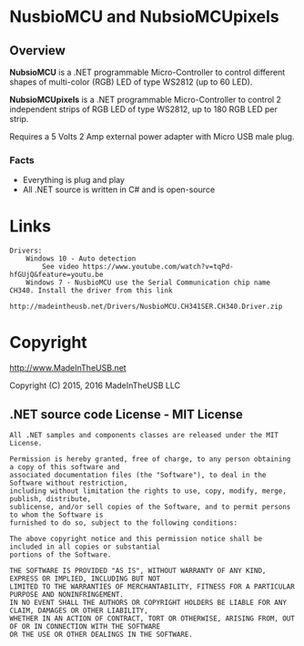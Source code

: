 # NusbioMCU and NubsioMCUpixels

## Overview

**NubsioMCU** is a .NET programmable Micro-Controller to control different shapes of multi-color (RGB) LED of type WS2812 (up to 60 LED).

**NubsioMCUpixels** is a .NET programmable Micro-Controller to control 2 independent strips of RGB LED of type WS2812,
up to 180 RGB LED per strip.

 Requires a 5 Volts 2 Amp external power adapter with Micro USB male plug.


### Facts

* Everything is plug and play
* All .NET source is written in C# and is open-source

# Links

    Drivers:
        Windows 10 - Auto detection 
            See video https://www.youtube.com/watch?v=tqPd-hfGUjQ&feature=youtu.be
        Windows 7 - NusbioMCU use the Serial Communication chip name CH340. Install the driver from this link
        http://madeintheusb.net/Drivers/NusbioMCU.CH341SER.CH340.Driver.zip

# Copyright

http://www.MadeInTheUSB.net

Copyright (C) 2015, 2016 MadeInTheUSB LLC

## .NET source code License - MIT License

    All .NET samples and components classes are released under the MIT License.

    Permission is hereby granted, free of charge, to any person obtaining a copy of this software and 
    associated documentation files (the "Software"), to deal in the Software without restriction, 
    including without limitation the rights to use, copy, modify, merge, publish, distribute, 
    sublicense, and/or sell copies of the Software, and to permit persons to whom the Software is 
    furnished to do so, subject to the following conditions:

    The above copyright notice and this permission notice shall be included in all copies or substantial 
    portions of the Software.

    THE SOFTWARE IS PROVIDED "AS IS", WITHOUT WARRANTY OF ANY KIND, EXPRESS OR IMPLIED, INCLUDING BUT NOT 
    LIMITED TO THE WARRANTIES OF MERCHANTABILITY, FITNESS FOR A PARTICULAR PURPOSE AND NONINFRINGEMENT. 
    IN NO EVENT SHALL THE AUTHORS OR COPYRIGHT HOLDERS BE LIABLE FOR ANY CLAIM, DAMAGES OR OTHER LIABILITY, 
    WHETHER IN AN ACTION OF CONTRACT, TORT OR OTHERWISE, ARISING FROM, OUT OF OR IN CONNECTION WITH THE SOFTWARE 
    OR THE USE OR OTHER DEALINGS IN THE SOFTWARE.

